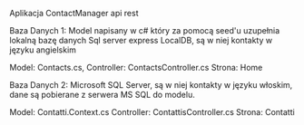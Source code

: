Aplikacja ContactManager api rest

Baza Danych 1: Model napisany w c# który za pomocą seed'u uzupełnia lokalną bazę danych Sql server express LocalDB, są w niej kontakty
w języku angielskim

Model: Contacts.cs, 
Controller: ContactsController.cs
Strona: Home

Baza Danych 2: Microsoft SQL Server, są w niej kontakty w języku włoskim, dane są pobierane z serwera MS SQL do modelu.

Model: Contatti.Context.cs
Controller: ContattisController.cs
Strona: Contatti
